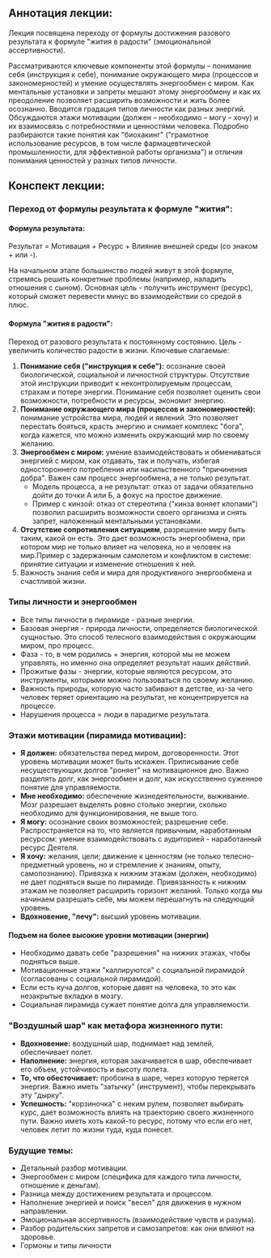 ## Аннотация лекции:

Лекция посвящена переходу от формулы достижения разового результата к формуле "жития в радости" (эмоциональной ассертивности).

Рассматриваются ключевые компоненты этой формулы – понимание себя (инструкция к себе), понимание окружающего мира (процессов и закономерностей) и умение осуществлять энергообмен с миром.
Как ментальные установки и запреты мешают этому энергообмену и как их преодоление позволяет расширить возможности и жить более осознанно.
Вводится градация типов личности как разных энергий.
Обсуждаются этажи мотивации (должен – необходимо – могу – хочу) и их взаимосвязь с потребностями и ценностями человека.
Подробно разбираются такие понятия как "биохакинг" ("грамотное использование ресурсов, в том числе фармацевтической промышленности, для эффективной работы организма") и отличия понимания ценностей у разных типов личности.

## Конспект лекции:

### Переход от формулы результата к формуле "жития":

#### Формула результата:
Результат = Мотивация + Ресурс + Влияние внешней среды (со знаком + или -).

На начальном этапе большинство людей живут в этой формуле, стремясь решить конкретные проблемы (например, наладить отношения с сыном).
Основная цель - получить инструмент (ресурс), который сможет перевести минус во взаимодействии со средой в плюс.

#### Формула "жития в радости":

Переход от разового результата к постоянному состоянию.
Цель - увеличить количество радости в жизни.
Ключевые слагаемые:
1. **Понимание себя ("инструкция к себе"):** осознание своей биологической, социальной и личностной структуры. Отсутствие этой инструкции приводит к неконтролируемым процессам, страхам и потере энергии. Понимание себя позволяет оценить свои возможности, потребности и ресурсы, экономит энергию.
2. **Понимание окружающего мира (процессов и закономерностей):** понимание устройства мира, людей и явлений. Это позволяет перестать бояться, красть энергию и снимает комплекс "бога", когда кажется, что можно изменить окружающий мир по своему желанию.
3. **Энергообмен с миром:** умение взаимодействовать и обмениваться энергией с миром, как отдавать, так и получать, избегая одностороннего потребления или насильственного "причинения добра". Важен сам процесс энергообмена, а не только результат.
   * Модель процесса, а не результат: отказ от задачи обязательно дойти до точки А или Б, а фокус на простое движение.
   * Пример с кинзой: отказ от стереотипа ("кинза воняет клопами") позволил расширить возможности своего организма и снять запрет, наложенный ментальными установками.
4. **Отсутствие сопротивления ситуациям**, разрешение миру быть таким, какой он есть. Это дает возможность энергообмена, при котором мир не только влияет на человека, но и человек на мир.Пример с задержанным самолетом и конфликтом в системе: принятие ситуации и изменение отношения к ней.
5. Важность знания себя и мира для продуктивного энергообмена и счастливой жизни.

### Типы личности и энергообмен

* Все типы личности в пирамиде - разные энергии.
* Базовая энергия - природа личности, определяется биологической сущностью. Это способ телесного взаимодействия с окружающим миром, про процесс.
* Фаза - то, в чем родились + энергия, которой мы не можем управлять, но именно она определяет результат наших действий.
* Прожитые фазы - энергии, которые являются ресурсом, это инструменты, которыми можно пользоваться по своему желанию.
* Важность природы, которую часто забивают в детстве, из-за чего человек теряет ориентацию на результат, не концентрируется на процессе.
* Нарушения процесса = люди в парадигме результата.

### Этажи мотивации (пирамида мотивации):

* **Я должен:** обязательства перед миром, договоренности. Этот уровень мотивации может быть искажен. Приписывание себе несуществующих долгов "роняет" на мотивационное дно. Важно разделять долг, как энергообмен и долг, как искусственно суженное понятие для управляемости.
* **Мне необходимо:** обеспечение жизнедеятельности, выживание. Мозг разрешает выделять ровно столько энергии, сколько необходимо для функционирования, не выше того.
* **Я могу:** осознание своих возможностей; разрешение себе. Распространяется на то, что является привычным, наработанным ресурсом: умение взаимодействовать с аудиторией - наработанный ресурс Деятеля.
* **Я хочу:** желания, цели; движение к ценностям (не только телесно-предметный уровень, но и стремление к знаниям, опыту, самопознанию). Привязка к нижним этажам (должен, необходимо) не дает подняться выше по пирамиде. Привязанность к нижним этажам не позволяет расширить горизонт желаний. Только когда мы начинаем разрешать себе, мы можем перешагнуть на следующий уровень.
* **Вдохновение, "лечу":** высший уровень мотивации.

#### Подъем на более высокие уровни мотивации (энергии)

* Необходимо давать себе "разрешения" на нижних этажах, чтобы подняться выше.
* Мотивационные этажи "каллируются" с социальной пирамидой (согласованы с социальной пирамидой).
* Если есть куча долгов, которые давят на человека, то это как незакрытые вкладки в мозгу.
* Социальная пирамида сужает понятие долга для управляемости.

### "Воздушный шар" как метафора жизненного пути:

* **Вдохновение:** воздушный шар, поднимает над землей, обеспечивает полет.
* **Наполнение:** энергия, которая закачивается в шар, обеспечивает его объем, устойчивость и высоту полета.
* **То, что обесточивает:** пробоина в шаре, через которую теряется энергия. Важно иметь "затычку" (инструмент), чтобы перекрывать эту "дырку".
* **Успешность:** "корзиночка" с неким рулем, позволяет выбирать курс, дает возможность влиять на траекторию своего жизненного пути. Важно иметь хоть какой-то ресурс, потому что если его нет, человек летит по жизни туда, куда понесет.

### Будущие темы:

* Детальный разбор мотивации.
* Энергообмен с миром (специфика для каждого типа личности, отношение к деньгам).
* Разница между достижением результата и процессом.
* Наполнение энергией и поиск "весел" для движения в нужном направлении.
* Эмоциональная ассертивность (взаимодействие чувств и разума).
* Разбор родительских запретов и самозапретов: как они влияют на здоровье.
* Гормоны и типы личности
